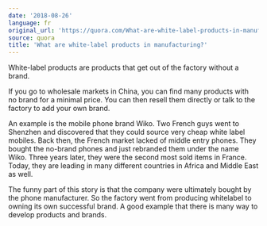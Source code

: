```yaml
---
date: '2018-08-26'
language: fr
original_url: 'https://quora.com/What-are-white-label-products-in-manufacturing/answer/Clément-Renaud'
source: quora
title: 'What are white-label products in manufacturing?'
---
```


White-label products are products that get out of the factory without a
brand.

If you go to wholesale markets in China, you can find many products with
no brand for a minimal price. You can then resell them directly or talk
to the factory to add your own brand.

An example is the mobile phone brand Wiko. Two French guys went to
Shenzhen and discovered that they could source very cheap white label
mobiles. Back then, the French market lacked of middle entry phones.
They bought the no-brand phones and just rebranded them under the name
Wiko. Three years later, they were the second most sold items in France.
Today, they are leading in many different countries in Africa and Middle
East as well.

The funny part of this story is that the company were ultimately bought
by the phone manufacturer. So the factory went from producing whitelabel
to owning its own successful brand. A good example that there is many
way to develop products and brands.
